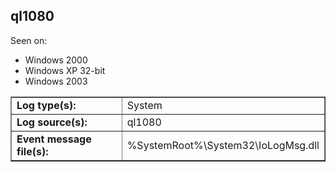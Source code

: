 ## ql1080

Seen on:
* Windows 2000
* Windows XP 32-bit
* Windows 2003

<table border="1" class="docutils">
  <tbody>
    <tr>
      <td><b>Log type(s):</b></td>
      <td>System</td>
    </tr>
    <tr>
      <td><b>Log source(s):</b></td>
      <td>ql1080</td>
    </tr>
    <tr>
      <td><b>Event message file(s):</b></td>
      <td>%SystemRoot%\System32\IoLogMsg.dll</td>
    </tr>
  </tbody>
</table>

&nbsp;

